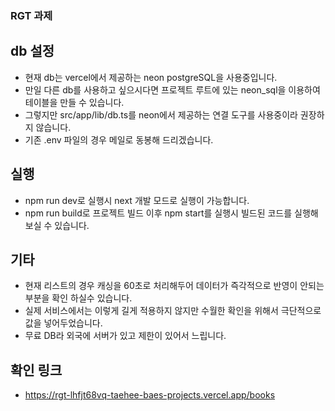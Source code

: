 ### RGT 과제

## db 설정
- 현재 db는 vercel에서 제공하는 neon postgreSQL을 사용중입니다.
- 만일 다른 db를 사용하고 싶으시다면 프로젝트 루트에 있는 neon_sql을 이용하여 테이블을 만들 수 있습니다.
- 그렇지만 src/app/lib/db.ts를 neon에서 제공하는 연결 도구를 사용중이라 권장하지 않습니다.
- 기존 .env 파일의 경우 메일로 동봉해 드리겠습니다.

## 실행
- npm run dev로 실행시 next 개발 모드로 실행이 가능합니다.
- npm run build로 프로젝트 빌드 이후 npm start를 실행시 빌드된 코드를 실행해보실 수 있습니다.

## 기타
- 현재 리스트의 경우 캐싱을 60초로 처리해두어 데이터가 즉각적으로 반영이 안되는 부분을 확인 하실수 있습니다.
- 실제 서비스에서는 이렇게 길게 적용하지 않지만 수월한 확인을 위해서 극단적으로  값을 넣어두었습니다.
- 무료 DB라 외국에 서버가 있고 제한이 있어서 느립니다.

## 확인 링크
- https://rgt-lhfjt68vq-taehee-baes-projects.vercel.app/books